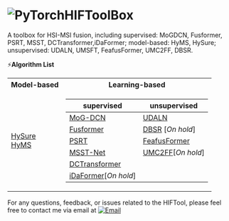 # ![PyTorch](https://img.shields.io/badge/-white?style=for-the-badge&logo=pytorch)HIFToolBox
A toolbox for HSI-MSI fusion, including supervised: MoGDCN, Fusformer, PSRT, MSST, DCTransformer,iDaFormer; model-based: HyMS, HySure; unsupervised: UDALN, UMSFT, FeafusFormer, UMC2FF, DBSR.

⚡**Algorithm List**
<table>
<tr><th> Model-based </th><th>Learning-based</th></tr>
<tr><td>


 [HySure](https://github.com/alfaiate/HySure)  
 [HyMS](https://github.com/Caoxuheng/HyMS)    
</td><td>

|   supervised   |   unsupervised   |
|--|--|
| [MoG-DCN](https://github.com/chengerr/Model-Guided-Deep-Hyperspectral-Image-Super-resolution)  |  [UDALN](https://github.com/JiaxinLiCAS/UDALN_GRSL)   |  
| [Fusformer](https://github.com/J-FHu/Fusformer) |[DBSR](https://github.com/JiangtaoNie/DBSR) [*On hold*]  |
| [PSRT](https://github.com/shangqideng/PSRT)  |[FeafusFormer](https://github.com/Caoxuheng/FeafusFormer)|
| [MSST-Net](https://github.com/jx-mzc/MSST-Net)  |[UMC2FF](https://github.com/JiaxinLiCAS/UMC2FF_GRSL)[*On hold*] |  
| [DCTransformer](https://github.com/qingma2016/DCTransformer)  | |
| [iDaFormer](https://github.com/Caoxuheng/iDaFormer)[*On hold*]  | |
</td></tr> </table>  

 For any questions, feedback, or issues related to the HIFTool, please feel free to contact me via email at [![Email](https://img.shields.io/badge/-caoxuhengcn@gmail.com-white?style=square&logo=Gmail&link=mailto:caoxuhengcn@gmail.com)](mailto:caoxuhengcn@gmail.com)
